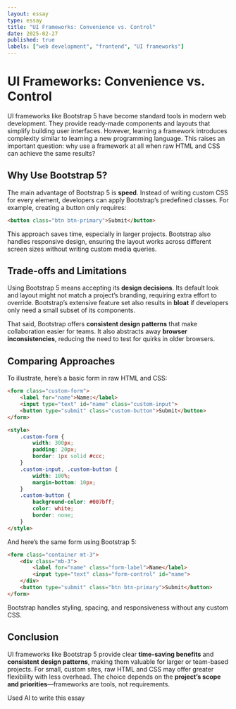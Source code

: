 ```yaml
---
layout: essay
type: essay
title: "UI Frameworks: Convenience vs. Control"
date: 2025-02-27
published: true
labels: ["web development", "frontend", "UI frameworks"]
---
```


# UI Frameworks: Convenience vs. Control

UI frameworks like Bootstrap 5 have become standard tools in modern web development. They provide ready-made components and layouts that simplify building user interfaces. However, learning a framework introduces complexity similar to learning a new programming language. This raises an important question: why use a framework at all when raw HTML and CSS can achieve the same results?

## Why Use Bootstrap 5?

The main advantage of Bootstrap 5 is **speed**. Instead of writing custom CSS for every element, developers can apply Bootstrap’s predefined classes. For example, creating a button only requires:

```html
<button class="btn btn-primary">Submit</button>
```

This approach saves time, especially in larger projects. Bootstrap also handles responsive design, ensuring the layout works across different screen sizes without writing custom media queries.

## Trade-offs and Limitations

Using Bootstrap 5 means accepting its **design decisions**. Its default look and layout might not match a project’s branding, requiring extra effort to override. Bootstrap’s extensive feature set also results in **bloat** if developers only need a small subset of its components.

That said, Bootstrap offers **consistent design patterns** that make collaboration easier for teams. It also abstracts away **browser inconsistencies**, reducing the need to test for quirks in older browsers.

## Comparing Approaches

To illustrate, here’s a basic form in raw HTML and CSS:

```html
<form class="custom-form">
    <label for="name">Name:</label>
    <input type="text" id="name" class="custom-input">
    <button type="submit" class="custom-button">Submit</button>
</form>

<style>
    .custom-form {
        width: 300px;
        padding: 20px;
        border: 1px solid #ccc;
    }
    .custom-input, .custom-button {
        width: 100%;
        margin-bottom: 10px;
    }
    .custom-button {
        background-color: #007bff;
        color: white;
        border: none;
    }
</style>
```

And here’s the same form using Bootstrap 5:

```html
<form class="container mt-3">
    <div class="mb-3">
        <label for="name" class="form-label">Name</label>
        <input type="text" class="form-control" id="name">
    </div>
    <button type="submit" class="btn btn-primary">Submit</button>
</form>
```

Bootstrap handles styling, spacing, and responsiveness without any custom CSS.

## Conclusion

UI frameworks like Bootstrap 5 provide clear **time-saving benefits** and **consistent design patterns**, making them valuable for larger or team-based projects. For small, custom sites, raw HTML and CSS may offer greater flexibility with less overhead. The choice depends on the **project’s scope and priorities**—frameworks are tools, not requirements.

Used AI to write this essay
